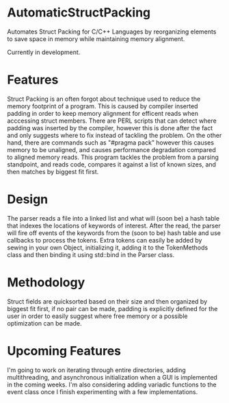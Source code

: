 # AutomaticStructPacking
Automates Struct Packing for C/C++ Languages by reorganizing elements to save space in memory while maintaining memory alignment.

Currently in development.

# Features
Struct Packing is an often forgot about technique used to reduce the memory footprint of a program. This is caused by compiler inserted padding in order to keep memory alignment for efficent reads when acccessing struct members. There are PERL scripts that can detect where padding was inserted by the compiler, however this is done after the fact and only suggests where to fix instead of tackling the problem. On the other hand, there are commands such as "\#pragma pack" however this causes memory to be unaligned, and causes performance degradation compared to aligned memory reads. This program tackles the problem from a parsing standpoint, and reads code, compares it against a list of known sizes, and then matches by biggest fit first.

# Design
The parser reads a file into a linked list and what will (soon be) a hash table that indexes the locations of keywords of interest. After the read, the parser will fire off events of the keywords from the (soon to be) hash table and use callbacks to process the tokens. Extra tokens can easily be added by sewing in your own Object, initializing it, adding it to the TokenMethods class and then binding it using std::bind in the Parser class.

# Methodology
Struct fields are quicksorted based on their size and then organized by biggest fit first, if no pair can be made, padding is explicitly defined for the user in order to easily suggest where free memory or a possible optimization can be made.

# Upcoming Features
I'm going to work on iterating through entire directories, adding multithreading, and asynchronous initialization when a GUI is implemented in the coming weeks. I'm also considering adding variadic functions to the event class once I finish experimenting with a few implementations.
